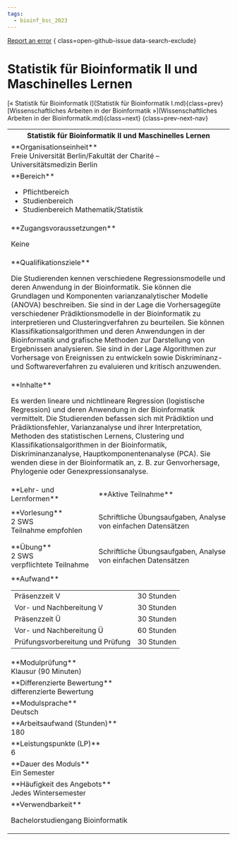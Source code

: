 ```yaml
---
tags:
  - bioinf_bsc_2023
---
```

[Report an error](https://github.com/SGSSGene/FUB-SUP/issues/new?title=Error%20in%20%22Statistik%20f%C3%BCr%20Bioinformatik%20II%20und%20Maschinelles%20Lernen%22&body=There%20seems%20to%20be%20an%20error%20in%20module%20%22Statistik%20f%C3%BCr%20Bioinformatik%20II%20und%20Maschinelles%20Lernen%22%2E%0A%0A%3CDescribe%20here%20a%20slightly%20more%20detailed%20description%20of%20what%20is%20wrong%3E&labels=bug)
{ class=open-github-issue data-search-exclude}

# Statistik für Bioinformatik II und Maschinelles Lernen

[« Statistik für Bioinformatik I](Statistik für Bioinformatik I.md){class=prev}
[Wissenschaftliches Arbeiten in der Bioinformatik »](Wissenschaftliches Arbeiten in der Bioinformatik.md){class=next}
{class=prev-next-nav}

<table markdown id="moduledesc">
<tr markdown class="moduledesc_head"><th colspan="2">Statistik für Bioinformatik II und Maschinelles Lernen </th></tr>
<tr markdown><td colspan="2">**Organisationseinheit**   <br>Freie Universität Berlin/Fakultät der Charité – Universitätsmedizin Berlin</td></tr>

<tr markdown><td colspan="2">**Bereich**<br>


- Pflichtbereich
- Studienbereich
- Studienbereich Mathematik/Statistik

</td></tr>

<tr markdown><td colspan="2">**Zugangsvoraussetzungen** <br>

Keine


</td></tr>
<tr markdown><td colspan="2">**Qualifikationsziele**    <br>

Die Studierenden kennen verschiedene Regressionsmodelle und deren Anwendung
in der Bioinformatik. Sie können die Grundlagen und Komponenten
varianzanalytischer Modelle (ANOVA) beschreiben. Sie sind in der Lage die
Vorhersagegüte verschiedener Prädiktionsmodelle in der Bioinformatik zu
interpretieren und Clusteringverfahren zu beurteilen. Sie können
Klassifikationsalgorithmen und deren Anwendungen in der Bioinformatik und
grafische Methoden zur Darstellung von Ergebnissen analysieren. Sie sind in
der Lage Algorithmen zur Vorhersage von Ereignissen zu entwickeln sowie
Diskriminanz- und Softwareverfahren zu evaluieren und kritisch anzuwenden.


</td></tr>
<tr markdown><td colspan="2">**Inhalte**                <br>

Es werden lineare und nichtlineare Regression (logistische Regression) und
deren Anwendung in der Bioinformatik vermittelt. Die Studierenden befassen
sich mit Prädiktion und Prädiktionsfehler, Varianzanalyse und ihrer
Interpretation, Methoden des statistischen Lernens, Clustering und
Klassifikationsalgorithmen in der Bioinformatik, Diskriminanzanalyse,
Hauptkomponentenanalyse (PCA). Sie wenden diese in der Bioinformatik an, z.
B. zur Genvorhersage, Phylogenie oder Genexpressionsanalyse.


</td></tr>

<tr markdown><td>**Lehr- und Lernformen**</td><td>**Aktive Teilnahme**</td></tr>
<tr markdown><td> **Vorlesung** <br>2 SWS <br> Teilnahme empfohlen</td><td>

Schriftliche Übungsaufgaben, Analyse von einfachen Datensätzen
</td></tr>
<tr markdown><td> **Übung** <br>2 SWS <br> verpflichtete Teilnahme</td><td>

Schriftliche Übungsaufgaben, Analyse von einfachen Datensätzen
</td></tr>
<tr markdown><td colspan="2">**Aufwand**                <br>
<table class="aufwand_table">
<tr><td>Präsenzzeit V</td><td>30 Stunden</td></tr>
<tr><td>Vor- und Nachbereitung V</td><td>30 Stunden</td></tr>
<tr><td>Präsenzzeit Ü</td><td>30 Stunden</td></tr>
<tr><td>Vor- und Nachbereitung Ü</td><td>60 Stunden</td></tr>
<tr><td>Prüfungsvorbereitung und Prüfung</td><td>30 Stunden</td></tr>
</table>

</td></tr>
<tr markdown><td colspan="2">**Modulprüfung**             <br>Klausur (90 Minuten)


</td></tr>
<tr markdown><td colspan="2">**Differenzierte Bewertung** <br>differenzierte Bewertung

</td></tr>
<tr markdown><td colspan="2">**Modulsprache**             <br>Deutsch</td></tr>
<tr markdown><td colspan="2">**Arbeitsaufwand (Stunden)** <br>180</td></tr>
<tr markdown><td colspan="2">**Leistungspunkte (LP)**     <br>6</td></tr>
<tr markdown><td colspan="2">**Dauer des Moduls**         <br>Ein Semester</td></tr>
<tr markdown><td colspan="2">**Häufigkeit des Angebots**  <br>Jedes Wintersemester</td></tr>
<tr markdown><td colspan="2">**Verwendbarkeit**           <br>

Bachelorstudiengang Bioinformatik


</td></tr>

</table>

